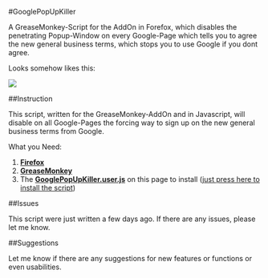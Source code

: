 #GooglePopUpKiller

A GreaseMonkey-Script for the AddOn in Forefox, which disables the penetrating Popup-Window on every Google-Page which tells you to agree the new general business terms, which stops you to use Google if you dont agree.

Looks somehow likes this:

<img src="http://www.googlewatchblog.de/wp-content/uploads/privacy-reminder-3.png"/>


##Instruction

This script, written for the GreaseMonkey-AddOn and in Javascript, will disable on all Google-Pages the forcing way to sign up on the new general business terms from Google.

What you Need:

1. <a href="https://www.mozilla.org/en-US/firefox/products/"><b>Firefox</b></a>
2. <a href="https://addons.mozilla.org/de/firefox/addon/greasemonkey/?src=ss"><b>GreaseMonkey</b></a> 
3. The <a href="https://github.com/Void-Droid/GooglePopUpKiller/blob/master/GooglePopUpKiller.user.js"><b>GooglePopUpKiller.user.js</b></a> on this page to install (<a href="https://github.com/Void-Droid/GooglePopUpKiller/raw/master/GooglePopUpKiller.user.js">just press here to install the script</a>)

##Issues

This script were just written a few days ago.
If there are any issues, please let me know.

##Suggestions

Let me know if there are any suggestions for new features or functions or even usabilities.

